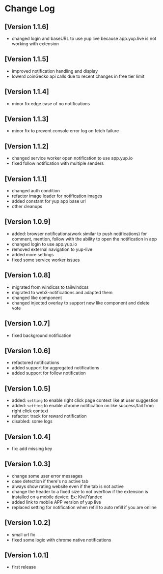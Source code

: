 # Change Log

## [Version 1.1.6]

- changed login and baseURL to use yup live because app.yup.live is not working with extension

## [Version 1.1.5]

- improved notification handling and display
- lowerd coinGecko api calls due to recent changes in free tier limit

## [Version 1.1.4]

- minor fix edge case of no notifications

## [Version 1.1.3]

- minor fix to prevent console error log on fetch failure

## [Version 1.1.2]

- changed service worker open notification to use app.yup.io
- fixed follow notification with multiple senders

## [Version 1.1.1]

- changed auth condition
- refactor image loader for notification images
- added constant for yup app base url
- other cleanups

## [Version 1.0.9]

- added: browser notifications(work similar to push notifications) for comment, mention, follow with the ability to open the notification in app
- changed login to use app.yup.io
- removed external navigation to yup-live
- added more settings
- fixed some service worker issues

## [Version 1.0.8]

- migrated from windicss to tailwindcss
- migrated to web3-notifications and adapted them
- changed like component
- changed injected overlay to support new like component and delete vote
  
## [Version 1.0.7]

- fixed background notification
  
## [Version 1.0.6]

- refactored notifications
- added support for aggregated notifications
- added support for follow notification

## [Version 1.0.5]

- added: `setting` to enable right click page context like at user suggestion
- added: `setting` to enable chrome notification on like success/fail from right click context
- refactor: track for reward notification
- disabled: some logs

## [Version 1.0.4]

- fix: add missing key
  
## [Version 1.0.3]

- change some user error messages
- case detection if there's no active tab
- always show rating website even if the tab is not active
- change the header to a fixed size to not overflow if the extension is installed on a mobile device: Ex: Kivi/Yandex
- added link to mobile APP version of yup live
- replaced setting for notification when refill to auto refill if you are online

## [Version 1.0.2]

- small url fix
- fixed some logic with chrome native notifications

## [Version 1.0.1]

- first release
  